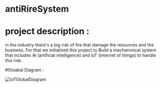 # antiRireSystem

# project description : 
in the industry there's a big risk of fire that damage the resources and the business. For that we initialized this project to Build a mecharonical system that includes AI (artificial intelligence) and IoT (internet of things) to handle this risk.

#Gloabal Diagram :

![IoTGlobalDiagram](https://github.com/ssemsOfficial/antiFireSystem/assets/84194047/ae800840-2bc4-4f5a-8c3e-483819b855d1)
